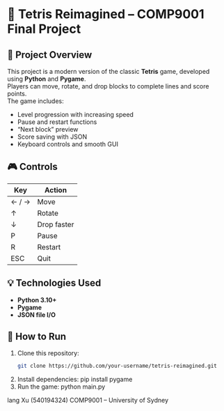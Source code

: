 # 🧩 Tetris Reimagined – COMP9001 Final Project

## 📘 Project Overview
This project is a modern version of the classic **Tetris** game, developed using **Python** and **Pygame**.  
Players can move, rotate, and drop blocks to complete lines and score points.  
The game includes:
- Level progression with increasing speed  
- Pause and restart functions  
- “Next block” preview  
- Score saving with JSON  
- Keyboard controls and smooth GUI  

## 🎮 Controls
| Key | Action |
|-----|---------|
| ← / → | Move |
| ↑ | Rotate |
| ↓ | Drop faster |
| P | Pause |
| R | Restart |
| ESC | Quit |

## 💡 Technologies Used
- **Python 3.10+**
- **Pygame**
- **JSON file I/O**

## 🚀 How to Run
1. Clone this repository:  
   ```bash
   git clone https://github.com/your-username/tetris-reimagined.git
2. Install dependencies:
pip install pygame
3. Run the game:
python main.py

lang Xu (540194324)
COMP9001 – University of Sydney
